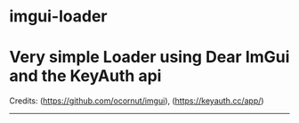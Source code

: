 # imgui-loader

Very simple Loader using Dear ImGui and the KeyAuth api
=====
Credits: (https://github.com/ocornut/imgui), (https://keyauth.cc/app/)


----
